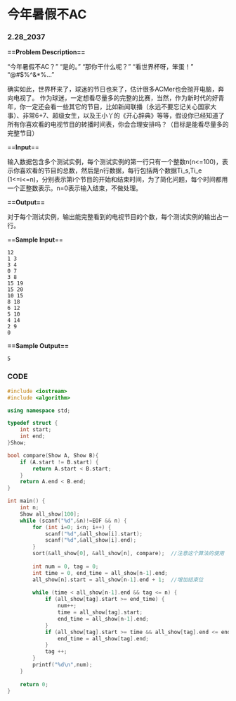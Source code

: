 # 今年暑假不AC

### 2.28_2037

**==Problem Description==**

“今年暑假不AC？”
“是的。”
“那你干什么呢？”
“看世界杯呀，笨蛋！”
“@#$%^&*%...”

确实如此，世界杯来了，球迷的节日也来了，估计很多ACMer也会抛开电脑，奔向电视了。
作为球迷，一定想看尽量多的完整的比赛，当然，作为新时代的好青年，你一定还会看一些其它的节目，比如新闻联播（永远不要忘记关心国家大事）、非常6+7、超级女生，以及王小丫的《开心辞典》等等，假设你已经知道了所有你喜欢看的电视节目的转播时间表，你会合理安排吗？（目标是能看尽量多的完整节目）

 ==**Input**==

输入数据包含多个测试实例，每个测试实例的第一行只有一个整数n(n<=100)，表示你喜欢看的节目的总数，然后是n行数据，每行包括两个数据Ti_s,Ti_e (1<=i<=n)，分别表示第i个节目的开始和结束时间，为了简化问题，每个时间都用一个正整数表示。n=0表示输入结束，不做处理。

**==Output==**

对于每个测试实例，输出能完整看到的电视节目的个数，每个测试实例的输出占一行。

==**Sample Input**==

```
12
1 3
3 4
0 7
3 8
15 19
15 20
10 15
8 18
6 12
5 10
4 14
2 9
0
```

**==Sample Output==**

```
5
```



### CODE

```cpp
#include <iostream>
#include <algorithm>

using namespace std;

typedef struct {
    int start;
    int end;
}Show;

bool compare(Show A, Show B){
    if (A.start != B.start) {
        return A.start < B.start;
    }
    return A.end < B.end;
}

int main() {
    int n;
    Show all_show[100];
    while (scanf("%d",&n)!=EOF && n) {
        for (int i=0; i<n; i++) {
            scanf("%d",&all_show[i].start);
            scanf("%d",&all_show[i].end);
        }
        sort(&all_show[0], &all_show[n], compare);	//注意这个算法的使用
        
        int num = 0, tag = 0;
        int time = 0, end_time = all_show[n-1].end;
        all_show[n].start = all_show[n-1].end + 1;	//增加结束位
        
        while (time < all_show[n-1].end && tag <= n) {
            if (all_show[tag].start >= end_time) {
                num++;
                time = all_show[tag].start;
                end_time = all_show[n-1].end;
            }
            if (all_show[tag].start >= time && all_show[tag].end <= end_time) {
                end_time = all_show[tag].end;
            }
            tag ++;
        }
        printf("%d\n",num);
    }
    
    return 0;
}
```

